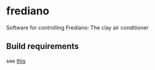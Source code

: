 # frediano

Software for controlling Frediano: The clay air conditioner

## Build requirements

see [this](https://esp-rs.github.io/book/dependencies/index.html)
